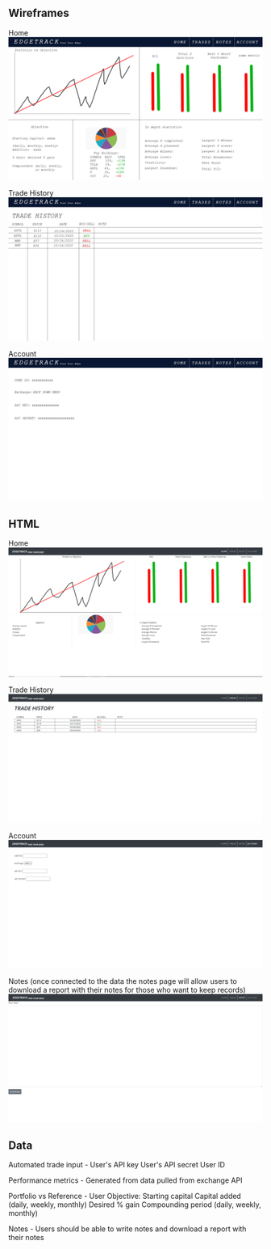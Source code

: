 ## Wireframes

Home
![Home Page](./wireframe.jpg)

Trade History
![Trade History](./trade-history.jpg)

Account
![Account Page](./acc.jpg)

## HTML

Home
![Home html](./homehtml.png)

Trade History
![Trade History html](./tradehtml.png)

Account
![Account html](./acchtml.png)

Notes (once connected to the data the notes page will allow users to download a report with their notes for those who want to keep records)
![Notes html](./noteshtml.png)

## Data

Automated trade input -
User's API key
User's API secret
User ID


Performance metrics - 
Generated from data pulled from exchange API


Portfolio vs Reference -
User Objective:
Starting capital
Capital added (daily, weekly, monthly)
Desired % gain
Compounding period (daily, weekly, monthly)


Notes -
Users should be able to write notes and download a report with their notes